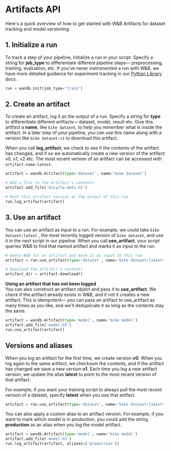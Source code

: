 # Artifacts API

Here's a quick overview of how to get started with W&B Artifacts for dataset tracking and model versioning.

## 1. Initialize a run

To track a step of your pipeline, initialize a run in your script. Specify a string for **job\_type** to differentiate different pipeline steps— preprocessing, training, evaluation, etc. If you've never instrumented a run with W&B, we have more detailed guidance for experiment tracking in our [Python Library](../library/) docs.

```python
run = wandb.init(job_type='train')
```

## 2. Create an artifact

To create an artifact, log it as the output of a run. Specify a string for **type** to differentiate different artifacts— dataset, model, result etc. Give this artifact a **name**, like `bike dataset`, to help you remember what is inside the artifact. In a later step of your pipeline, you can use this name along with a version like `bike dataset:v1`  to download this artifact.

When you call **log\_artifact**, we check to see if the contents of the artifact has changed, and if so we automatically create a new version of the artifact: v0, v1, v2 etc. The most recent version of an artifact can be accessed with `artifact-name:latest`. 

```python
artifact = wandb.Artifact(type='dataset', name='bike dataset')

# Add a file to the artifact's contents
artifact.add_file('bicycle-data.h5')

# Mark this artifact version as the output of this run
run.log_artifact(artifact)
```

## 3. Use an artifact

You can use an artifact as input to a run. For example, we could take `bike dataset:latest` , the most recently logged version of `bike dataset`, and use it in the next script in our pipeline. When you call **use\_artifact**, your script queries W&B to find that named artifact and marks it as input to the run.

```python
# Query W&B for an artifact and mark it as input to this run
artifact = run.use_artifact(type='dataset', name='bike dataset:latest')

# Download the artifact's contents
artifact_dir = artifact.download()
```

**Using an artifact that has not been logged**  
You can also construct an artifact object and pass it to **use\_artifact**. We check if the artifact already exists in W&B, and if not it creates a new artifact. This is idempotent— you can pass an artifact to use\_artifact as many times as you like, and we'll deduplicate it as long as the contents stay the same.

```python
artifact = wandb.Artifact(type='model', name='bike model')
artifact.add_file('model.h5')
run.use_artifact(artifact)
```

## Versions and aliases

When you log an artifact for the first time, we create version **v0**. When you log again to the same artifact, we checksum the contents, and if the artifact has changed we save a new version **v1**. Each time you log a new artifact version, we update the alias **latest** to point to the most recent version of that artifact. 

For example, if you want your training script to always pull the most recent version of a dataset, specify **latest** when you use that artifact.

```python
artifact = run.use_artifact(type='dataset', name='bike dataset:latest')
```

You can also apply a custom alias to an artifact version. For example, if you want to mark which model is in production, you could add the string **production** as an alias when you log the model artifact.

```python
artifact = wandb.Artifact(type='model', name='bike model')
artifact.add_file('model.h5')
run.log_artifact(artifact, aliases=['production'])
```




